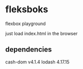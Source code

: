 # fleksboks

flexbox playground

just load index.html in the browser 

## dependencies

cash-dom v4.1.4
lodash 4.17.15

